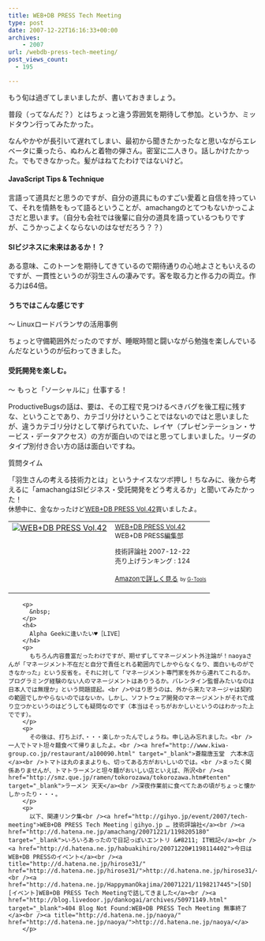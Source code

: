 ```yaml
---
title: WEB+DB PRESS Tech Meeting
type: post
date: 2007-12-22T16:16:33+00:00
archives:
    - 2007
url: /webdb-press-tech-meeting/
post_views_count:
  - 195

---
```

もう旬は過ぎてしまいましたが、書いておきましょう。

普段（ってなんだ？）とはちょっと違う雰囲気を期待して参加。というか、ミッドタウン行ってみたかった。

なんやかやが長引いて遅れてしまい、最初から聞きたかったなと思いながらエレベータに乗ったら、ぬわんと着物の弾さん。密室に二人きり。話しかけたかった。でもできなかった。髪がはねてたわけではないけど。

#### JavaScript Tips & Technique

言語って道具だと思うのですが、自分の道具にものすごい愛着と自信を持っていて、それを情熱をもって語るということが、amachangのとてつもないかっこよさだと思います。（自分も会社では後輩に自分の道具を語っているつもりですが、こうかっこよくならないのはなぜだろう？？）

#### SIビジネスに未来はあるか！？

ある意味、このトーンを期待してきているので期待通りの心地よさともいえるのですが、一貫性というのが羽生さんの凄みです。客を取る力と作る力の両立。作る力は64倍。

#### うちではこんな感じです  
～ Linuxロードバランサの活用事例

ちょっと守備範囲外だったのですが、睡眠時間と闘いながら勉強を楽しんでいるんだなというのが伝わってきました。

#### 受託開発を楽しむ。  
～ もっと「ソーシャルに」仕事する！

ProductiveBugsの話は、要は、その工程で見つけるべきバグを後工程に残すな、ということであり、カテゴリ分けということではないのではと思いましたが、違うカテゴリ分けとして挙げられていた、レイヤ（プレゼンテーション・サービス・データアクセス）の方が面白いのではと思ってしまいました。リーダのタイプ別付き合い方の話は面白いですね。

質問タイム

「羽生さんの考える技術力とは」というナイスなツボ押し！ちなみに、後から考えるに「amachangはSIビジネス・受託開発をどう考えるか」と聞いてみたかった！  
<font size="-1">休憩中に、金なかったけど<a href="http://www.amazon.co.jp/gp/redirect.html%3FASIN=4774133310%26tag=konnokiyotaka-22%26lcode=xm2%26cID=2025%26ccmID=165953%26location=/o/ASIN/4774133310%253FSubscriptionId=0G91FPYVW6ZGWBH4Y9G2" target="_blank">WEB+DB PRESS Vol.42</a>買いましたよ。</font>

<table cellpadding="5" border="0">
  <tr>
    <td valign="top">
      <a href="http://www.amazon.co.jp/exec/obidos/ASIN/4774133310/konnokiyotaka-22/ref=nosim/" target="_blank"><img alt="WEB+DB PRESS Vol.42" src="https://i1.wp.com/ecx.images-amazon.com/images/I/31SZ8iMSj5L.jpg" border="0" data-recalc-dims="1" /></a>
    </td>
    <td valign="top">
      <font size="-1"><a href="http://www.amazon.co.jp/gp/redirect.html%3FASIN=4774133310%26tag=konnokiyotaka-22%26lcode=xm2%26cID=2025%26ccmID=165953%26location=/o/ASIN/4774133310%253FSubscriptionId=0G91FPYVW6ZGWBH4Y9G2" target="_blank">WEB+DB PRESS Vol.42</a><img height="1" alt="" src="http://www.assoc-amazon.jp/e/ir?t=konnokiyotaka-22&l=ur2&o=9" width="1" border="0" /><br />WEB+DB PRESS編集部 </p>
      <p>
        技術評論社 2007-12-22<br />売り上げランキング : 124
      </p>
      <p>
        <a href="http://www.amazon.co.jp/gp/redirect.html%3FASIN=4774133310%26tag=konnokiyotaka-22%26lcode=xm2%26cID=2025%26ccmID=165953%26location=/o/ASIN/4774133310%253FSubscriptionId=0G91FPYVW6ZGWBH4Y9G2" target="_blank">Amazonで詳しく見る</a></font> <font size="-2">by <a href="http://www.goodpic.com/mt/aws/index.html">G-Tools</a></font></td> </tr> </tbody> </table> 
        
        <p>
          &nbsp;
        </p>
        <h4>
          Alpha Geekに逢いたい♥［LIVE］
        </h4>
        <p>
          もちろん内容豊富だったわけですが、期せずしてマネージメント外注論が！naoyaさんが「マネージメント不在だと自分で責任とれる範囲内でしかやらなくなり、面白いものができなかった」という反省を。それに対して「マネージメント専門家を外から連れてこれるか。プログラミング経験のない人のマネージメントはありうるか。バレンタイン監督みたいなのは日本人では無理か」という問題提起。<br />やはり思うのは、外から来たマネージャは契約の範囲でしかやらないのではないか。しかし、ソフトウェア開発のマネージメントがそれで成り立つかというのはどうしても疑問なのです（本当はそっちがおかしいというのはわかった上でです）。
        </p>
        <p>
          その後は、打ち上げ、・・・楽しかったんでしょうね。申し込み忘れました。<br />一人でトマト坦々麺食べて帰りましたよ。<br /><a href="http://www.kiwa-group.co.jp/restaurant/a100090.html" target="_blank">蒼龍唐玉堂　六本木店</a><br />トマトは丸のままよりも、切ってある方がおいしいのでは。<br />まったく関係ありませんが、トマトラーメンと坦々麺がおいしい店といえば、所沢<br /><a href="http://smz.que.jp/ramen/tokorozawa/tokorozawa.htm#tenten" target="_blank">ラーメン 天天</a><br />深夜作業前に食べてたあの頃がちょっと懐かしかったり・・・。
        </p>
        <p>
          以下、関連リンク集<br /><a href="http://gihyo.jp/event/2007/tech-meeting">WEB+DB PRESS Tech Meeting｜gihyo.jp … 技術評論社</a><br /><a href="http://d.hatena.ne.jp/amachang/20071221/1198205180" target="_blank">いろいろあったので日記っぽいエントリ &#8211; IT戦記</a><br /><a href="http://d.hatena.ne.jp/habuakihiro/20071220#1198114402">今日はWEB+DB PRESSのイベント</a><br /><a title="http://d.hatena.ne.jp/hirose31/" href="http://d.hatena.ne.jp/hirose31/">http://d.hatena.ne.jp/hirose31/</a><br /><a href="http://d.hatena.ne.jp/HappymanOkajima/20071221/1198217445">[SD][イベント]WEB+DB PRESS Tech Meetingで話してきました</a><br /><a href="http://blog.livedoor.jp/dankogai/archives/50971149.html" target="_blank">404 Blog Not Found:WEB+DB PRESS Tech Meeting 無事終了</a><br /><a title="http://d.hatena.ne.jp/naoya/" href="http://d.hatena.ne.jp/naoya/">http://d.hatena.ne.jp/naoya/</a>
        </p>